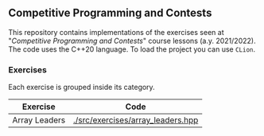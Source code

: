 ## Competitive Programming and Contests

This repository contains implementations of the exercises seen at "*Competitive Programming and Contests*" course lessons (a.y. 2021/2022).
The code uses the C++20 language. To load the project you can use `CLion`.

### Exercises

Each exercise is grouped inside its category.

| Exercise      | Code                                                                   |
|---------------|------------------------------------------------------------------------|
| Array Leaders | [./src/exercises/array_leaders.hpp](./src/exercises/array_leaders.hpp) |
